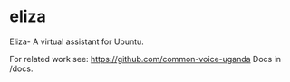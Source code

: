 # eliza
Eliza- A virtual assistant for Ubuntu.

For related work see: https://github.com/common-voice-uganda
Docs in /docs.
